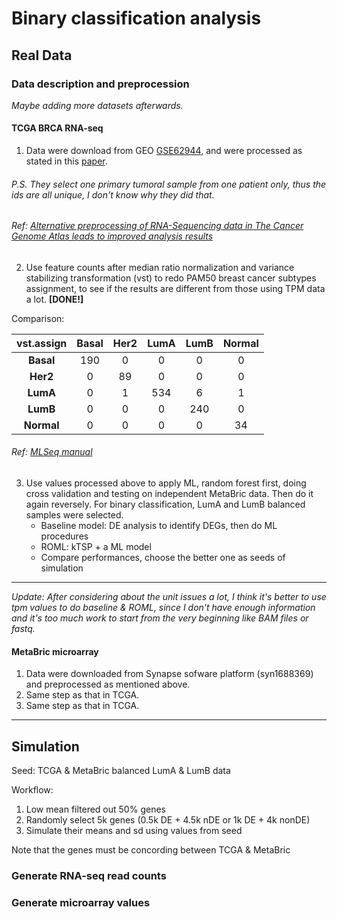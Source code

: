 # Binary classification analysis


## Real Data

### Data description and preprocession

_Maybe adding more datasets afterwards._

#### TCGA BRCA RNA-seq

1. Data were download from GEO [GSE62944](https://www.ncbi.nlm.nih.gov/geo/query/acc.cgi?acc=GSE62944), 
and were processed as stated in this [paper](https://www.nature.com/articles/s41598-018-25357-0).

###### P.S. They select one primary tumoral sample from one patient only, thus the ids are all unique, I don't know why they did that.
###### Ref: [Alternative preprocessing of RNA-Sequencing data in The Cancer Genome Atlas leads to improved analysis results](https://academic.oup.com/bioinformatics/article/31/22/3666/240143)

2. Use feature counts after median ratio normalization and variance stabilizing transformation (vst) to redo PAM50 breast cancer subtypes assignment, to see if the results are different from those using TPM data a lot. __[DONE!]__

Comparison:


|vst.assign| Basal | Her2 | LumA | LumB| Normal |
|:--------:|:-----:|:----:|:----:|:---:|:------:|
|__Basal__ |190    |0     |0     |0    |0       |
|__Her2__  |0      |89    |0     |0    |0       |
|__LumA__  |0      |1     |534   |6    |1       |
|__LumB__  |0      |0     |0     |240  |0       |
|__Normal__|0      |0     |0     |0    |34      |


###### Ref: [MLSeq manual](https://bioconductor.org/packages/release/bioc/vignettes/MLSeq/inst/doc/MLSeq.pdf)

3. Use values processed above to apply ML, random forest first, doing cross validation and testing on independent MetaBric data. Then do it again reversely.
For binary classification, LumA and LumB balanced samples were selected.
    - Baseline model: DE analysis to identify DEGs, then do ML procedures
    - ROML: kTSP + a ML model
    - Compare performances, choose the better one as seeds of simulation
   
---

_Update: After considering about the unit issues a lot, I think it's better to use tpm values to do baseline & ROML, since I don't have enough information and it's too much work to start from the very beginning like BAM files or fastq._


   

#### MetaBric microarray

1. Data were downloaded from Synapse sofware platform (syn1688369) and preprocessed as mentioned above.
2. Same step as that in TCGA.
3. Same step as that in TCGA.


---

## Simulation

Seed: TCGA & MetaBric balanced LumA & LumB data

Workflow:

1. Low mean filtered out 50% genes
2. Randomly select 5k genes (0.5k DE + 4.5k nDE or 1k DE + 4k nonDE)
3. Simulate their means and sd using values from seed

Note that the genes must be concording between TCGA & MetaBric





### Generate RNA-seq read counts



### Generate microarray values




